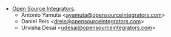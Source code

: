 - [Open Source Integrators](https://opensourceintegrators.com).
  - Antonio Yamuta \<<ayamuta@opensourceintegrators.com>\>
  - Daniel Reis \<<dreis@opensourceintegrators.com>\>
  - Urvisha Desai \<<udesai@opensourceintegrators.com>\>
